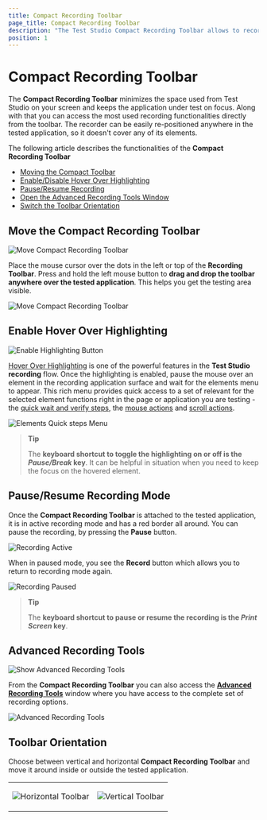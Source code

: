 ```yaml
---
title: Compact Recording Toolbar
page_title: Compact Recording Toolbar
description: "The Test Studio Compact Recording Toolbar allows to record tests codeless and automate the test scenario. The Comapct Recording Toolbar provides quick access to the most used functionalities in recording process and keeps the tested application area on focus."
position: 1
---
```

# Compact Recording Toolbar

The **Compact Recording Toolbar** minimizes the space used from Test Studio on your screen and keeps the application under test on focus. Along with that you can access the most used recording functionalities directly from the toolbar. The recorder can be easily re-positioned anywhere in the tested application, so it doesn't cover any of its elements.

The following article describes the functionalities of the **Compact Recording Toolbar**

* [Moving the Compact Toolbar](#move-the-compact-recording-toolbar)
* [Enable/Disable Hover Over Highlighting](#enable-hover-over-highlighting)
* [Pause/Resume Recording](#pauseresume-recording-mode)
* [Open the Advanced Recording Tools Window](#advanced-recording-tools)
* [Switch the Toolbar Orientation](#toolbar-orientation)

## Move the Compact Recording Toolbar

![Move Compact Recording Toolbar][1a]

Place the mouse cursor over the dots in the left or top of the __Recording Toolbar__. Press and hold the left mouse button to __drag and drop the toolbar anywhere over the tested application__. This helps you get the testing area visible.

![Move Compact Recording Toolbar][1]

## Enable Hover Over Highlighting 

![Enable Highlighting Button][2]

<a href="/automated-tests/recording/hover-over-highlighting" target="_blank">Hover Over Highlighting</a> is one of the powerful features in the **Test Studio recording** flow. Once the highlighting is enabled, pause the mouse over an element in the recording application surface and wait for the elements menu to appear. This rich menu provides quick access to a set of relevant for the selected element functions right in the page or application you are testing - the <a href="/features/recorder/highlighting-menu/quick-steps/quick-verification" target="_blank">quick wait and verify steps</a>, the <a href="/features/recorder/highlighting-menu/actions/mouse-actions" target="_blank">mouse actions</a> and <a href="/features/recorder/highlighting-menu/actions/scroll-actions" target="_blank">scroll actions</a>.

![Elements Quick steps Menu][3]

> **Tip**
>
> The __keyboard shortcut to toggle the highlighting on or off is the *Pause/Break* key__. It can be helpful in situation when you need to keep the focus on the hovered element.

## Pause/Resume Recording Mode 

Once the **Compact Recording Toolbar** is attached to the tested application, it is in active recording mode and has a red border all around. You can pause the recording, by pressing the **Pause** button.

![Recording Active][8]

When in paused mode, you see the **Record** button which allows you to return to recording mode again.

![Recording Paused][9]

> **Tip**
>
> The __keyboard shortcut to pause or resume the recording is the *Print Screen* key__.

## Advanced Recording Tools 

![Show Advanced Recording Tools][10]

From the **Compact Recording Toolbar** you can also access the <a href="/features/recorder/advanced-recording-tools/dom-explorer" target="_blank">**Advanced Recording Tools**</a> window where you have access to the complete set of recording options.

![Advanced Recording Tools][11]

## Toolbar Orientation 

Choose between vertical and horizontal **Compact Recording Toolbar** and move it around inside or outside the tested application.

<table id="no-table" style="border:none;">
	<tr style="text-align: center; background-color: transparent; border:none;">
		<td>
		
![Horizontal Toolbar][12]</td>
<td>

![Vertical Toolbar][13]</td>
	</tr>
</table>

[1]: /img/features/recorder/compact-recording-toolbar/anim1.gif
[1a]: /img/features/recorder/compact-recording-toolbar/fig1.png
[2]: /img/features/recorder/compact-recording-toolbar/fig2.png
[3]: /img/features/recorder/compact-recording-toolbar/fig3.png




[8]: /img/features/recorder/compact-recording-toolbar/fig8.png
[9]: /img/features/recorder/compact-recording-toolbar/fig9.png
[10]: /img/features/recorder/compact-recording-toolbar/fig10.png
[11]: /img/features/recorder/compact-recording-toolbar/fig11.png
[12]: /img/features/recorder/compact-recording-toolbar/fig12.png
[13]: /img/features/recorder/compact-recording-toolbar/fig13.png
